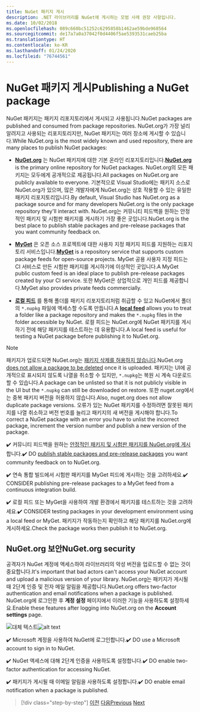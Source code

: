```yaml
---
title: NuGet 패키지 게시
description: .NET 라이브러리를 NuGet에 게시하는 모범 사례 권장 사항입니다.
ms.date: 10/02/2018
ms.openlocfilehash: 089c660bc51252c6295858b1462ae59bde968564
ms.sourcegitcommit: de17a7a0a37042f0d4406f5ae5393531caeb25ba
ms.translationtype: HT
ms.contentlocale: ko-KR
ms.lasthandoff: 01/24/2020
ms.locfileid: "76744561"
---
```

# <a name="publishing-a-nuget-package"></a><span data-ttu-id="77332-103">NuGet 패키지 게시</span><span class="sxs-lookup"><span data-stu-id="77332-103">Publishing a NuGet package</span></span>

<span data-ttu-id="77332-104">NuGet 패키지는 패키지 리포지토리에서 게시되고 사용됩니다.</span><span class="sxs-lookup"><span data-stu-id="77332-104">NuGet packages are published and consumed from package repositories.</span></span> <span data-ttu-id="77332-105">NuGet.org가 가장 널리 알려지고 사용되는 리포지토리지만, NuGet 패키지는 여러 장소에 게시할 수 있습니다.</span><span class="sxs-lookup"><span data-stu-id="77332-105">While NuGet.org is the most widely known and used repository, there are many places to publish NuGet packages:</span></span>

* <span data-ttu-id="77332-106">**[NuGet.org](https://www.nuget.org/)** 는 NuGet 패키지에 대한 기본 온라인 리포지토리입니다.</span><span class="sxs-lookup"><span data-stu-id="77332-106">**[NuGet.org](https://www.nuget.org/)** is the primary online repository for NuGet packages.</span></span> <span data-ttu-id="77332-107">NuGet.org의 모든 패키지는 모두에게 공개적으로 제공됩니다.</span><span class="sxs-lookup"><span data-stu-id="77332-107">All packages on NuGet.org are publicly available to everyone.</span></span> <span data-ttu-id="77332-108">기본적으로 Visual Studio에는 패키지 소스로 NuGet.org가 있으며, 많은 개발자에게 NuGet.org는 상호 작용할 수 있는 유일한 패키지 리포지토리입니다.</span><span class="sxs-lookup"><span data-stu-id="77332-108">By default, Visual Studio has NuGet.org as a package source and for many developers NuGet.org is the only package repository they'll interact with.</span></span> <span data-ttu-id="77332-109">NuGet.org는 커뮤니티 피드백을 원하는 안정적인 패키지 및 시험판 패키지를 게시하기 가장 좋은 곳입니다.</span><span class="sxs-lookup"><span data-stu-id="77332-109">NuGet.org is the best place to publish stable packages and pre-release packages that you want community feedback on.</span></span>

* <span data-ttu-id="77332-110">**[MyGet](https://myget.org/)** 은 오픈 소스 프로젝트에 대한 사용자 지정 패키지 피드를 지원하는 리포지토리 서비스입니다.</span><span class="sxs-lookup"><span data-stu-id="77332-110">**[MyGet](https://myget.org/)** is a repository service that supports custom package feeds for open-source projects.</span></span> <span data-ttu-id="77332-111">MyGet 공용 사용자 지정 피드는 CI 서비스로 만든 시험판 패키지를 게시하기에 이상적인 곳입니다.</span><span class="sxs-lookup"><span data-stu-id="77332-111">A MyGet public custom feed is an ideal place to publish pre-release packages created by your CI service.</span></span> <span data-ttu-id="77332-112">또한 MyGet은 상업적으로 개인 피드를 제공합니다.</span><span class="sxs-lookup"><span data-stu-id="77332-112">MyGet also provides private feeds commercially.</span></span>

* <span data-ttu-id="77332-113">**[로컬 피드](/nuget/hosting-packages/local-feeds)** 를 통해 폴더를 패키지 리포지토리처럼 취급할 수 있고 NuGet에서 폴더의 `*.nupkg` 파일에 액세스할 수도록 만듭니다.</span><span class="sxs-lookup"><span data-stu-id="77332-113">A **[local feed](/nuget/hosting-packages/local-feeds)** allows you to treat a folder like a package repository and makes the `*.nupkg` files in the folder accessible by NuGet.</span></span> <span data-ttu-id="77332-114">로컬 피드는 NuGet.org에 NuGet 패키지를 게시하기 전에 해당 패키지를 테스트하는 데 유용합니다.</span><span class="sxs-lookup"><span data-stu-id="77332-114">A local feed is useful for testing a NuGet package before publishing it to NuGet.org.</span></span>

> [!NOTE]
> <span data-ttu-id="77332-115">패키지가 업로드되면 NuGet.org는 [패키지 삭제를 허용하지 않습니다](/nuget/policies/deleting-packages).</span><span class="sxs-lookup"><span data-stu-id="77332-115">NuGet.org [does not allow a package to be deleted](/nuget/policies/deleting-packages) once it is uploaded.</span></span> <span data-ttu-id="77332-116">패키지는 UI에 공개적으로 표시되지 않도록 나열을 취소할 수 있지만, `*.nupkg`는 복원 시 계속 다운로드할 수 있습니다.</span><span class="sxs-lookup"><span data-stu-id="77332-116">A package can be unlisted so that it is not publicly visible in the UI but the `*.nupkg` can still be downloaded on restore.</span></span> <span data-ttu-id="77332-117">또한 nuget.org에서는 중복 패키지 버전을 허용하지 않습니다.</span><span class="sxs-lookup"><span data-stu-id="77332-117">Also, nuget.org does not allow duplicate package versions.</span></span> <span data-ttu-id="77332-118">오류가 있는 NuGet 패키지를 수정하려면 잘못된 패키지를 나열 취소하고 버전 번호를 늘리고 패키지의 새 버전을 게시해야 합니다.</span><span class="sxs-lookup"><span data-stu-id="77332-118">To correct a NuGet package with an error you have to unlist the incorrect package, increment the version number and publish a new version of the package.</span></span>

<span data-ttu-id="77332-119">✔️ 커뮤니티 피드백을 원하는 [안정적인 패키지 및 시험판 패키지를 NuGet.org에 게시](/nuget/create-packages/publish-a-package)합니다.</span><span class="sxs-lookup"><span data-stu-id="77332-119">✔️ DO [publish stable packages and pre-release packages](/nuget/create-packages/publish-a-package) you want community feedback on to NuGet.org.</span></span>

<span data-ttu-id="77332-120">✔️ 연속 통합 빌드에서 시험판 패키지를 MyGet 피드에 게시하는 것을 고려하세요.</span><span class="sxs-lookup"><span data-stu-id="77332-120">✔️ CONSIDER publishing pre-release packages to a MyGet feed from a continuous integration build.</span></span>

<span data-ttu-id="77332-121">✔️ 로컬 피드 또는 MyGet을 사용하여 개발 환경에서 패키지를 테스트하는 것을 고려하세요.</span><span class="sxs-lookup"><span data-stu-id="77332-121">✔️ CONSIDER testing packages in your development environment using a local feed or MyGet.</span></span> <span data-ttu-id="77332-122">패키지가 작동하는지 확인하고 해당 패키지를 NuGet.org에 게시하세요.</span><span class="sxs-lookup"><span data-stu-id="77332-122">Check the package works then publish it to NuGet.org.</span></span>

## <a name="nugetorg-security"></a><span data-ttu-id="77332-123">NuGet.org 보안</span><span class="sxs-lookup"><span data-stu-id="77332-123">NuGet.org security</span></span>

<span data-ttu-id="77332-124">공격자가 NuGet 계정에 액세스하여 라이브러리의 악성 버전을 업로드할 수 없는 것이 중요합니다.</span><span class="sxs-lookup"><span data-stu-id="77332-124">It's important that bad actors can't access your NuGet account and upload a malicious version of your library.</span></span> <span data-ttu-id="77332-125">NuGet.org는 패키지가 게시될 때 2단계 인증 및 전자 메일 알림을 제공합니다.</span><span class="sxs-lookup"><span data-stu-id="77332-125">NuGet.org offers two-factor authentication and email notifications when a package is published.</span></span> <span data-ttu-id="77332-126">NuGet.org에 로그인한 후 **계정 설정** 페이지에서 이러한 기능을 사용하도록 설정하세요.</span><span class="sxs-lookup"><span data-stu-id="77332-126">Enable these features after logging into NuGet.org on the **Account settings** page.</span></span>

<span data-ttu-id="77332-127">![대체 텍스트](./media/publish-nuget-package/nuget-2fa.png "NuGet 계정 보안")</span><span class="sxs-lookup"><span data-stu-id="77332-127">![alt text](./media/publish-nuget-package/nuget-2fa.png "NuGet Account Security")</span></span>

<span data-ttu-id="77332-128">✔️ Microsoft 계정을 사용하여 NuGet에 로그인합니다.</span><span class="sxs-lookup"><span data-stu-id="77332-128">✔️ DO use a Microsoft account to sign in to NuGet.</span></span>

<span data-ttu-id="77332-129">✔️ NuGet 액세스에 대해 2단계 인증을 사용하도록 설정합니다.</span><span class="sxs-lookup"><span data-stu-id="77332-129">✔️ DO enable two-factor authentication for accessing NuGet.</span></span>

<span data-ttu-id="77332-130">✔️ 패키지가 게시될 때 이메일 알림을 사용하도록 설정합니다.</span><span class="sxs-lookup"><span data-stu-id="77332-130">✔️ DO enable email notification when a package is published.</span></span>

>[!div class="step-by-step"]
><span data-ttu-id="77332-131">[이전](sourcelink.md)
>[다음](versioning.md)</span><span class="sxs-lookup"><span data-stu-id="77332-131">[Previous](sourcelink.md)
[Next](versioning.md)</span></span>
